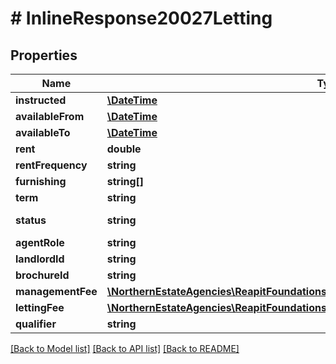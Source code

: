 # # InlineResponse20027Letting

## Properties

Name | Type | Description | Notes
------------ | ------------- | ------------- | -------------
**instructed** | [**\DateTime**](\DateTime.md) | The date the property was marked as to let | [optional]
**availableFrom** | [**\DateTime**](\DateTime.md) | The date the property is next available from | [optional]
**availableTo** | [**\DateTime**](\DateTime.md) | The date the property is available to | [optional]
**rent** | **double** | The rent being charged for the property | [optional]
**rentFrequency** | **string** | The frequency at which rent will be collected (weekly/monthly/yearly) | [optional]
**furnishing** | **string[]** | The furnishing state that the property can be offered in (furnished/unfurnished/partFurnished) | [optional]
**term** | **string** | The acceptable letting terms (short/long/any) | [optional]
**status** | **string** | The current status of the let (valuation/toLet/toLetUnavailable/underOffer/underOfferUnavailable/arrangingTenancyUnavailable/arrangingTenancy/tenancyCurrentUnavailable/tenancyCurrent/tenancyFinished/tenancyCancelled/sold/letByOtherAgent/letPrivately/provisional/withdrawn) | [optional]
**agentRole** | **string** | The role that the agent will be performing for this lettings property (managed/rentCollection/collectFirstPayment/collectRentToDate/lettingOnly/introducingTenant) | [optional]
**landlordId** | **string** | The unique identifier of the landlord letting the property | [optional]
**brochureId** | **string** | The unique identifier of the document used for the lettings brochure | [optional]
**managementFee** | [**\NorthernEstateAgencies\ReapitFoundationsClient\Model\InlineResponse20027SellingFee**](InlineResponse20027SellingFee.md) |  | [optional]
**lettingFee** | [**\NorthernEstateAgencies\ReapitFoundationsClient\Model\InlineResponse20027SellingFee**](InlineResponse20027SellingFee.md) |  | [optional]
**qualifier** | **string** | The rent qualifier (rentOnApplication/askingRent) | [optional]

[[Back to Model list]](../../README.md#models) [[Back to API list]](../../README.md#endpoints) [[Back to README]](../../README.md)
